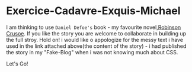 # Exercice-Cadavre-Exquis-Michael


I am thinking to use `Daniel Defoe's` book - my favourite novel,[Robinson Crusoe](https://mika215.github.io/homepage-michael/blogs.html).
If you like the story you are welcome to collaborate in building up the full stroy. 
Hold on! i would like o appologize for the messy text i have used in the link attached above(the content of the story) - i had published the story in my "Fake-Blog" when i was not knowing much about CSS.

Let's Go!
